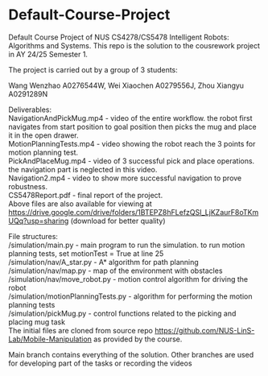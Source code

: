# Default-Course-Project
Default Course Project of NUS CS4278/CS5478 Intelligent Robots: Algorithms and Systems. This repo is the solution to the cousrework project in AY 24/25 Semester 1.

The project is carried out by a group of 3 students:

Wang Wenzhao A0276544W, Wei Xiaochen A0279556J, Zhou Xiangyu A0291289N



Deliverables:<br/>
NavigationAndPickMug.mp4 - video of the entire workflow. the robot first navigates from start position to goal position then picks the mug and place it in the open drawer. <br/>
MotionPlanningTests.mp4 - video showing the robot reach the 3 points for motion planning test.<br/>
PickAndPlaceMug.mp4 - video of 3 successful pick and place operations. the navigation part is neglected in this video. <br/>
Navigation2.mp4 - video to show more successful navigation to prove robustness. <br/>
CS5478Report.pdf - final report of the project.<br/>
Above files are also available for viewing at https://drive.google.com/drive/folders/1BTEPZ8hFLefzQSI_LjKZaurF8oTKmUQq?usp=sharing (download for better quality)<br/>

File structures:<br/>
/simulation/main.py - main program to run the simulation. to run motion planning tests, set motionTest = True at line 25<br />
/simulation/nav/A_star.py - A* algorithm for path planning <br />
/simulation/nav/map.py - map of the environment with obstacles <br /> 
/simulation/nav/move_robot.py - motion control algorithm for driving the robot <br />
/simulation/motionPlanningTests.py - algorithm for performing the motion planning tests <br />
/simulation/pickMug.py - control functions related to the picking and placing mug task <br />
The initial files are cloned from source repo https://github.com/NUS-LinS-Lab/Mobile-Manipulation as provided by the course.

Main branch contains everything of the solution. Other branches are used for developing part of the tasks or recording the videos
